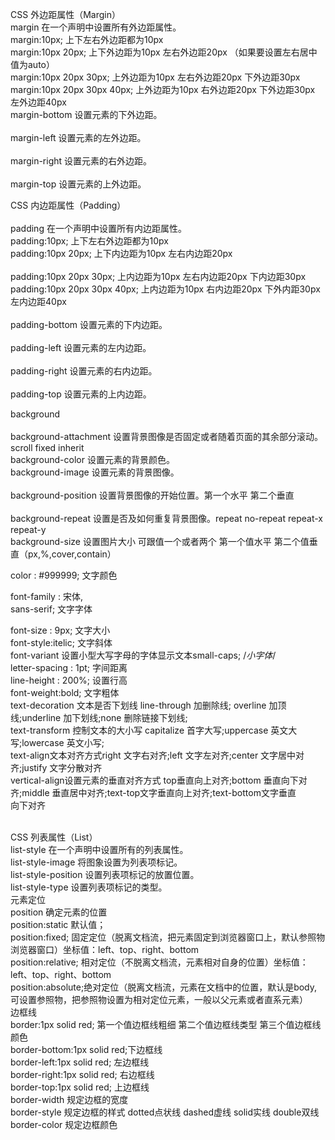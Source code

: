CSS 外边距属性（Margin）   
	margin             		         在一个声明中设置所有外边距属性。
	</br>
	margin:10px;     		           上下左右外边距都为10px
	</br>
	margin:10px 20px;   		       上下外边距为10px 左右外边距20px      （如果要设置左右居中值为auto）
	</br>
	margin:10px 20px 30px;  	     上外边距为10px 左右外边距20px         下外边距30px
	</br>
	margin:10px 20px 30px 40px;  	 上外边距为10px 右外边距20px           下外边距30px 左外边距40px
	</br>
 	margin-bottom     		         设置元素的下外边距。    
	</br>
	margin-left     		           设置元素的左外边距。     
	</br>
	margin-right     		           设置元素的右外边距。     
	</br>
	margin-top     			           设置元素的上外边距。
	</br>
        
CSS 内边距属性（Padding）   
</br>
	padding     			             在一个声明中设置所有内边距属性。 
	</br>
	padding:10px;     		         上下左右外边距都为10px
	</br>
	padding:10px 20px;   		       上下内边距为10px 左右内边距20px   
	</br>
	padding:10px 20px 30px;  	     上内边距为10px 左右内边距20px          下内边距30px
	</br>
	padding:10px 20px 30px 40px;   上内边距为10px 右内边距20px            下外内距30px 左内边距40px    
	</br>
	padding-bottom    	 	         设置元素的下内边距。     
	</br>
	padding-left     		           设置元素的左内边距。    
	</br>
 	padding-right     		         设置元素的右内边距。     
	</br>
	padding-top     		           设置元素的上内边距。 
	</br>

background   
</br>
	background-attachment     	   设置背景图像是否固定或者随着页面的其余部分滚动。 scroll  fixed  inherit
	</br>
	background-color     		       设置元素的背景颜色。
	</br>
 	background-image     		       设置元素的背景图像。      
	</br>
	background-position     	     设置背景图像的开始位置。第一个水平 第二个垂直   
	</br>
	background-repeat    	 	       设置是否及如何重复背景图像。repeat no-repeat repeat-x repeat-y
	</br>
	background-size			           设置图片大小 可跟值一个或者两个   第一个值水平 第二个值垂直（px,%,cover,contain）
	</br>


color : #999999;                 文字颜色
</br>

font-family :                    宋体,
</br>
sans-serif;                      文字字体
</br>

font-size : 9px;                 文字大小
</br>
font-style:itelic;               文字斜体
</br>
font-variant                     设置小型大写字母的字体显示文本small-caps; /*小字体*/
</br>
letter-spacing : 1pt;            字间距离
</br>
line-height : 200%;              设置行高 
</br>
font-weight:bold;                文字粗体
</br>
text-decoration 文本是否下划线	 line-through 加删除线; overline 加顶线;underline 加下划线;none 删除链接下划线;
</br>
text-transform 控制文本的大小写	capitalize 首字大写;uppercase 英文大写;lowercase 英文小写;
</br>
text-align文本对齐方式right 文字右对齐;left 文字左对齐;center 文字居中对齐;justify 文字分散对齐
</br>
vertical-align设置元素的垂直对齐方式	top垂直向上对齐;bottom 垂直向下对齐;middle 垂直居中对齐;text-top文字垂直向上对齐;text-bottom文字垂直</br>
向下对齐

</br>
CSS 列表属性（List）   
</br>
	list-style             	      在一个声明中设置所有的列表属性。
	</br>
	list-style-image     	        将图象设置为列表项标记。   
	</br>
	list-style-position    	      设置列表项标记的放置位置。
	</br>
	list-style-type     	        设置列表项标记的类型。
	</br>
元素定位
</br>
	position		                 确定元素的位置
	</br>
	position:static 	           默认值；
	</br>
	position:fixed;	 固定定位（脱离文档流，把元素固定到浏览器窗口上，默认参照物浏览器窗口）坐标值：left、top、right、bottom
	</br>
	position:relative; 相对定位（不脱离文档流，元素相对自身的位置）坐标值：left、top、right、bottom
	</br>
	position:absolute;绝对定位（脱离文档流，元素在文档中的位置，默认是body,可设置参照物，把参照物设置为相对定位元素，一般以父元素或者直系元素）
</br>
边框线
</br>
	border:1px solid red;			  第一个值边框线粗细 第二个值边框线类型 第三个值边框线颜色
	</br>
	border-bottom:1px solid red;下边框线
	</br>
	border-left:1px solid red;	左边框线
	</br>
	border-right:1px solid red;	右边框线
	</br>
	border-top:1px solid red;		上边框线
	</br>
	border-width				        规定边框的宽度
	</br>
	border-style				        规定边框的样式  dotted点状线 dashed虚线 solid实线 double双线
	</br>
	border-color				规定边框颜色
	</br>

